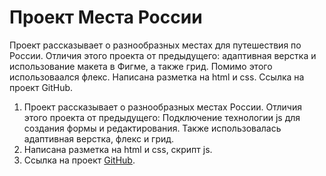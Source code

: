 # Проект Места России

Проект рассказывает о разнообразных местах для путешествия по России. Отличия этого проекта от предыдущего: адаптивная верстка и использование макета в Фигме, а также грид. Помимо этого использоваался флекс.
Написана разметка на html и css.
Ссылка на проект GitHub.


1. Проект рассказывает о разнообразных местах России. Отличия этого проекта от предыдущего: Подключение технологии js для создания формы и редактирования. Также использовалась адаптивная верстка, флекс и грид.
2. Написана разметка на html и css, скрипт js.  
3. Ссылка на проект [GitHub](https://lekh4.github.io/mesto/).